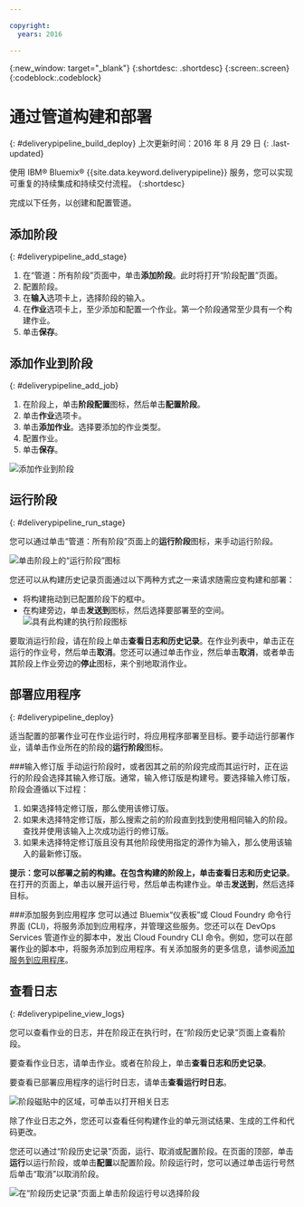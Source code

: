 ```yaml
---

copyright:
  years: 2016

---
```

<!-- Copyright info at top of file: REQUIRED
    The copyright info is YAML content that must occur at the top of the MD file, before attributes are listed.
    It must be surrounded by 3 dashes.
    The value "years" can contain just one year or a two years separated by a comma. (years: 2014, 2016)
    Indentation as per the previous template must be preserved.
-->

{:new_window: target="_blank"}
{:shortdesc: .shortdesc}
{:screen:.screen}
{:codeblock:.codeblock}

# 通过管道构建和部署
{: #deliverypipeline_build_deploy}
上次更新时间：2016 年 8 月 29 日
{: .last-updated}

使用 IBM&reg; Bluemix&reg; {{site.data.keyword.deliverypipeline}} 服务，您可以实现可重复的持续集成和持续交付流程。
{:shortdesc}

完成以下任务，以创建和配置管道。

## 添加阶段
{: #deliverypipeline_add_stage}

1. 在“管道：所有阶段”页面中，单击**添加阶段**。此时将打开“阶段配置”页面。
2. 配置阶段。
  1. 在**输入**选项卡上，选择阶段的输入。
  2. 在**作业**选项卡上，至少添加和配置一个作业。第一个阶段通常至少具有一个构建作业。
3. 单击**保存**。

## 添加作业到阶段
{: #deliverypipeline_add_job}

1. 在阶段上，单击**阶段配置**图标，然后单击**配置阶段**。
2. 单击**作业**选项卡。
3. 单击**添加作业**。选择要添加的作业类型。
4. 配置作业。
5. 单击**保存**。

![添加作业到阶段](./images/AddJob.png)

## 运行阶段
{: #deliverypipeline_run_stage}

您可以通过单击“管道：所有阶段”页面上的**运行阶段**图标，来手动运行阶段。

![单击阶段上的“运行阶段”图标](./images/RunStage.png)

您还可以从构建历史记录页面通过以下两种方式之一来请求随需应变构建和部署：
* 将构建拖动到已配置阶段下的框中。
* 在构建旁边，单击**发送到**图标，然后选择要部署至的空间。
![具有此构建的执行阶段图标](./images/deploy_to.png)

要取消运行阶段，请在阶段上单击**查看日志和历史记录**。在作业列表中，单击正在运行的作业号，然后单击**取消**。您还可以通过单击作业，然后单击**取消**，或者单击其阶段上作业旁边的**停止**图标，来个别地取消作业。

## 部署应用程序
{: #deliverypipeline_deploy}

适当配置的部署作业可在作业运行时，将应用程序部署至目标。要手动运行部署作业，请单击作业所在的阶段的**运行阶段**图标。

###输入修订版
手动运行阶段时，或者因其之前的阶段完成而其运行时，正在运行的阶段会选择其输入修订版。通常，输入修订版是构建号。要选择输入修订版，阶段会遵循以下过程：

1. 如果选择特定修订版，那么使用该修订版。
2. 如果未选择特定修订版，那么搜索之前的阶段直到找到使用相同输入的阶段。查找并使用该输入上次成功运行的修订版。
3. 如果未选择特定修订版且没有其他阶段使用指定的源作为输入，那么使用该输入的最新修订版。

**提示：**您可以部署之前的构建。在包含构建的阶段上，单击**查看日志和历史记录**。在打开的页面上，单击以展开运行号，然后单击构建作业。单击**发送到**，然后选择目标。

###添加服务到应用程序
您可以通过 Bluemix“仪表板”或 Cloud Foundry 命令行界面 (CLI)，将服务添加到应用程序，并管理这些服务。您还可以在 DevOps Services 管道作业的脚本中，发出 Cloud Foundry CLI 命令。例如，您可以在部署作业的脚本中，将服务添加到应用程序。有关添加服务的更多信息，请参阅[添加服务到应用程序](https://www.ng.bluemix.net/docs/services/reqnsi.html#add_service)。

## 查看日志
{: #deliverypipeline_view_logs}

您可以查看作业的日志，并在阶段正在执行时，在“阶段历史记录”页面上查看阶段。

要查看作业日志，请单击作业。或者在阶段上，单击**查看日志和历史记录**。

要查看已部署应用程序的运行时日志，请单击**查看运行时日志**。

![阶段磁贴中的区域，可单击以打开相关日志](./images/view_logs_and_history.png)

除了作业日志之外，您还可以查看任何构建作业的单元测试结果、生成的工件和代码更改。

您还可以通过“阶段历史记录”页面，运行、取消或配置阶段。在页面的顶部，单击**运行**以运行阶段，或单击**配置**以配置阶段。阶段运行时，您可以通过单击运行号然后单击“取消”以取消阶段。

![在“阶段历史记录”页面上单击阶段运行号以选择阶段](./images/click_stage_run_number.png)

<!--
[1]: https://www.ng.bluemix.net/docs/manageapps/deployingapps.html#appmanifest
[2]: https://www.ng.bluemix.net/docs/#services/DeliveryPipeline/index.html#getstartwithCD
[3]: http://docs.cloudfoundry.org/devguide/installcf/whats-new-v6.html#push
[4]: https://console.ng.bluemix.net/?ace_base=true/#/pricing/cloudOEPaneId=pricing
[5]: ./images/open_logs.png
[6]: #manifests
[7]: ./images/runbar-annotated-dark.png
[8]: ./images/input_tab_only_execute.png
[9]: ./images/deploy_to.png
[10]: ./images/view_logs_and_history.png
[11]: ./images/play_button.png
[12]: ./images/basicAnimate.gif
[13]: ./images/AddStage.png
[14]: ./images/AddJob.png
[15]: ./images/jobs.png
[16]: ./images/RunStage.png
[17]: https://www.ng.bluemix.net/docs/starters/container_pipeline.html#container_pipeline
[18]: ../../../tutorials/basicbuild
[19]: #add_stage
[20]: #add_job
[21]: ../deploy_ext
[22]: ./images/pipeline_settings_icon.png
[23]: https://www.ng.bluemix.net/docs/services/reqnsi.html#add_service
[24]: ../deploy_var
[25]: ./images/click_stage_run_number.png
[26]: ./images/diagram.jpg

-->
